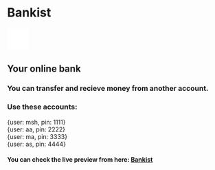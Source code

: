 # Bankist

<img src="./img/icon.png" height="50">
<br/>

## Your online bank

### You can transfer and recieve money from another account.

### Use these accounts:

<div>
{user: msh, pin: 1111}
<br/>
{user: aa, pin: 2222}
<br/>
{user: ma, pin: 3333}
<br/>
{user: as, pin: 4444}
</div>

#### You can check the live preview from here: <a href="https://bankist-git-main-musalem.vercel.app/" target="_blank">Bankist</a>
